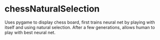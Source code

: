 # chessNaturalSelection
Uses pygame to display chess board, first trains neural net by playing with itself and using natural selection. After a few generations, allows human to play with best neural net.
